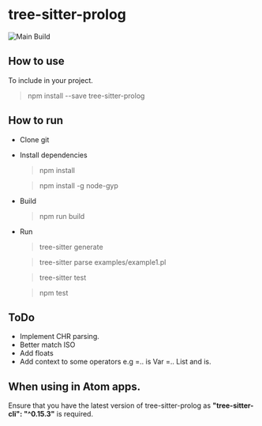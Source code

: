 # tree-sitter-prolog

![Main Build](https://travis-ci.com/Rukiza/tree-sitter-prolog.svg?branch=main)

## How to use

To include in your project.

> npm install --save tree-sitter-prolog

## How to run

* Clone git
* Install dependencies
  > npm install

  > npm install -g node-gyp

* Build
  > npm run build

* Run
  > tree-sitter generate

  > tree-sitter parse examples/example1.pl

  > tree-sitter test

  > npm test

## ToDo

* Implement CHR parsing.
* Better match ISO
* Add floats
* Add context to some operators e.g =.. is Var =.. List and is.

## When using in Atom apps.

Ensure that you have the latest version of tree-sitter-prolog as
**"tree-sitter-cli": "^0.15.3"** is required.
